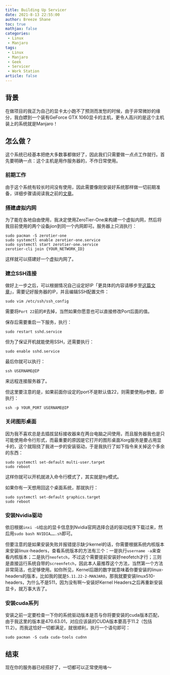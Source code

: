 ```yaml
---
title: Building Up Servicer
date: 2021-8-13 22:55:00
author: Breeze Shane
toc: true
mathjax: false
categories: 
 - Linux
 - Manjaro
tags:
 - Linux
 - Manjaro
 - Geek
 - Servicer
 - Work Station
article: false
---
```


## 背景

在做项目的我正为自己的显卡太小跑不了预测而发愁的时候，由于非常微妙的缘分，我白嫖到一个装有GeForce GTX 1060显卡的主机，更令人高兴的是这个主机装上的系统就是Manjaro！

## 怎么做？

这个系统已经基本把绝大多数事都做好了，因此我们只需要做一点点工作就行。首先要明确一点：这个主机是用作服务器的，不作日常使用。

### 前期工作

由于这个系统有较长时间没有使用，因此需要像刚安装好系统那样做一切前期准备，详细步骤请阅读我之前的[文章](./Manjaro安装与配置.md)。

### 搭建虚拟内网

为了能在各地自由使用，我决定使用ZeroTier-One来构建一个虚拟内网，然后将我目前使用的两个设备jion到同一个内网即可。服务器上只消执行：

```shell
sudo pacman -S zerotier-one
sudo systemctl enable zerotier-one.service
sudo systemctl start zerotier-one.service
zerotier-cli join {YOUR_NETWORK_ID}
```

这样就可以搭建好一个虚拟内网了。

### 建立SSH连接

做好上一步之后，可以根据情况自己设定好IP「更具体的内容请移步至[这篇文章](./ZeroTier-One安装与使用.md)」，需要记好服务器的IP，并且编辑SSH配置文件：

```shell
sudo vim /etc/ssh/ssh_config
```

需要将`Port 22`前的#去掉，当然如果你愿意也可以直接修改Port后面的值。

保存后需要重启一下服务，执行：

```shell
sudo restart sshd.service
```

但为了保证开机就能使用SSH，还需要执行：

```shell
sudo enable sshd.service
```

最后你就可以执行：

```shell
ssh USERNAME@IP
```

来远程连接服务器了。

但这里要注意的是，如果前面你设定的port不是默认值22，则需要使用p参数，即执行：

```shell
ssh -p YOUR_PORT USERNAME@IP
```

### 关闭图形桌面

因为我不喜欢总是去插拔鼠标接收器来在两台电脑之间使用，而且服务器我也是只可能使用命令行形式，而最重要的原因是它打开的图形桌面Xorg服务是要占用显卡的，这个就阻挠了我进一步的安装驱动，于是我执行了如下指令来关掉这个多余的东西：

```shell
sudo systemctl set-default multi-user.target
sudo reboot
```

这样你就可以开机就进入命令行模式了，其实就是tty模式。

如果你有一天想用回这个桌面系统，那就执行：

```shell
sudo systemctl set-default graphics.target
sudo reboot
```

### 安装Nvidia驱动

依旧根据`inxi -G`给出的显卡信息到Nvidia官网选择合适的驱动程序下载过来，然后用`sudo bash NVIDIA…….sh`即可。

但要注意的是如果安装失败并报错提示缺少kernel的话，你需要根据系统内核版本来安装linux-headers，查看系统版本的方法有三个：一是执行`username -a`来查看内核版本；二是执行`neofetch`，不过这个需要提前安装好neofetch才行；三则是直接运行系统自带的`screenfetch`，因此本人最推荐这个方法，当然第一个方法非常简洁，也足够使用。如你所见，Kernel后跟的数字就意味着你要安装的linux-headers的版本，比如我的就是`5.11.22-2-MANJARO`，那我就要安装linux510-headers，为什么不是511，因为没有啊～安装好Kernel Headers之后再重新安装显卡，就万事大吉了。

### 安装cuda系列

安装之前一定要检查一下你的系统驱动版本是否与你将要安装的cuda版本匹配，由于我这里的版本是470.63.01，对应应该装的CUDA版本要高于11.2（包括11.2）。而我这恰好一切都满足，就很顺利，执行一个语句即可：

```shell
sudo pacman -S cuda cuda-tools cudnn
```

## 结束

现在你的服务器已经搭好了，一切都可以正常使用咯～